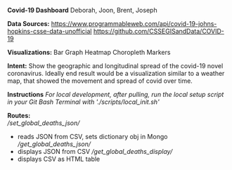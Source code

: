 **Covid-19 Dashboard**
Deborah, Joon, Brent, Joseph

**Data Sources:** 
https://www.programmableweb.com/api/covid-19-johns-hopkins-csse-data-unofficial
https://github.com/CSSEGISandData/COVID-19

**Visualizations:** 
Bar Graph
Heatmap
Choropleth
Markers 

**Intent:**
Show the geographic and longitudinal spread of the covid-19 novel coronavirus. Ideally end result would be a visualization similar to a weather map, that showed the movement and spread of covid over time. 

**Instructions**
*For local development, after pulling, run the local setup script in your Git Bash Terminal with './scripts/local_init.sh'*


**Routes:**  
*/set_global_deaths_json/*
- reads JSON from CSV, sets dictionary obj in Mongo
*/get_global_deaths_json/*
- displays JSON from CSV
*/get_global_deaths_display/*
- displays CSV as HTML table